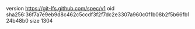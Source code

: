 version https://git-lfs.github.com/spec/v1
oid sha256:36f7a7e9eb9d8c462c5ccdf3f2f7dc2e3307a960c0f1b08b2f5b66fb124b48b0
size 1304
